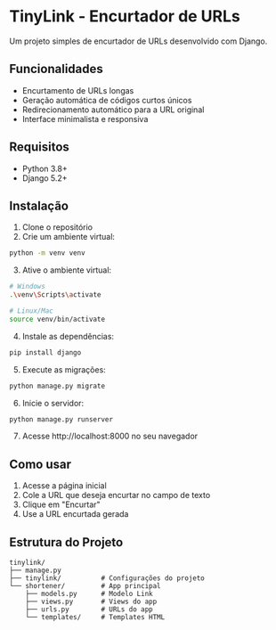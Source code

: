 # TinyLink - Encurtador de URLs

Um projeto simples de encurtador de URLs desenvolvido com Django.

## Funcionalidades

- Encurtamento de URLs longas
- Geração automática de códigos curtos únicos
- Redirecionamento automático para a URL original
- Interface minimalista e responsiva

## Requisitos

- Python 3.8+
- Django 5.2+

## Instalação

1. Clone o repositório
2. Crie um ambiente virtual:
```bash
python -m venv venv
```

3. Ative o ambiente virtual:
```bash
# Windows
.\venv\Scripts\activate

# Linux/Mac
source venv/bin/activate
```

4. Instale as dependências:
```bash
pip install django
```

5. Execute as migrações:
```bash
python manage.py migrate
```

6. Inicie o servidor:
```bash
python manage.py runserver
```

7. Acesse http://localhost:8000 no seu navegador

## Como usar

1. Acesse a página inicial
2. Cole a URL que deseja encurtar no campo de texto
3. Clique em "Encurtar"
4. Use a URL encurtada gerada

## Estrutura do Projeto

```
tinylink/
├── manage.py
├── tinylink/          # Configurações do projeto
└── shortener/         # App principal
    ├── models.py      # Modelo Link
    ├── views.py       # Views do app
    ├── urls.py        # URLs do app
    └── templates/     # Templates HTML
``` 